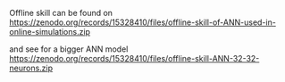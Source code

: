 Offline skill can be found on https://zenodo.org/records/15328410/files/offline-skill-of-ANN-used-in-online-simulations.zip 

and see for a bigger ANN model https://zenodo.org/records/15328410/files/offline-skill-ANN-32-32-neurons.zip
